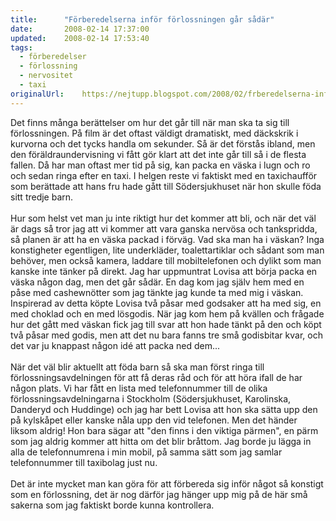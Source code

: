 ```yaml
---
title:		"Förberedelserna inför förlossningen går sådär"
date:		2008-02-14 17:37:00
updated:	2008-02-14 17:53:40
tags: 
  - förberedelser
  - förlossning
  - nervositet
  - taxi	
originalUrl:	https://nejtupp.blogspot.com/2008/02/frberedelserna-infr-frlossningen-gr-sdr.html
---
```


Det finns många berättelser om hur det går till när man ska ta sig till förlossningen. På film är det oftast väldigt dramatiskt, med däckskrik i kurvorna och det tycks handla om sekunder. Så är det förstås ibland, men den föräldraundervisning vi fått gör klart att det inte går till så i de flesta fallen. Då har man oftast mer tid på sig, kan packa en väska i lugn och ro och sedan ringa efter en taxi. I helgen reste vi faktiskt med en taxichaufför som berättade att hans fru hade gått till Södersjukhuset när hon skulle föda sitt tredje barn.<br>
<br>
Hur som helst vet man ju inte riktigt hur det kommer att bli, och när det väl är dags så tror jag att vi kommer att vara ganska nervösa och tankspridda, så planen är att ha en väska packad i förväg. Vad ska man ha i väskan? Inga konstigheter egentligen, lite underkläder, toalettartiklar och sådant som man behöver, men också kamera, laddare till mobiltelefonen och dylikt som man kanske inte tänker på direkt. Jag har uppmuntrat Lovisa att börja packa en väska någon dag, men det går sådär. En dag kom jag själv hem med en påse med cashewnötter som jag tänkte jag kunde ta med mig i väskan. Inspirerad av detta köpte Lovisa två påsar med godsaker att ha med sig, en med choklad och en med lösgodis. När jag kom hem på kvällen och frågade hur det gått med väskan fick jag till svar att hon hade tänkt på den och köpt två påsar med godis, men att det nu bara fanns tre små godisbitar kvar, och det var ju knappast någon idé att packa ned dem...<br>
<br>
När det väl blir aktuellt att föda barn så ska man först ringa till förlossningsavdelningen för att få deras råd och för att höra ifall de har någon plats. Vi har fått en lista med telefonnummer till de olika förlossningsavdelningarna i Stockholm (Södersjukhuset, Karolinska, Danderyd och Huddinge) och jag har bett Lovisa att hon ska sätta upp den på kylskåpet eller kanske nåla upp den vid telefonen. Men det händer liksom aldrig! Hon bara sägar att "den finns i den viktiga pärmen", en pärm som jag aldrig kommer att hitta om det blir bråttom. Jag borde ju lägga in alla de telefonnumrena i min mobil, på samma sätt som jag samlar telefonnummer till taxibolag just nu.<br>
<br>
Det är inte mycket man kan göra för att förbereda sig inför något så konstigt som en förlossning, det är nog därför jag hänger upp mig på de här små sakerna som jag faktiskt borde kunna kontrollera.
<!-- no comments on this post -->